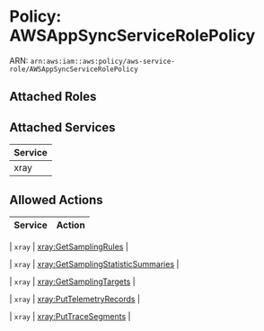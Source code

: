 # Policy: AWSAppSyncServiceRolePolicy

ARN: `arn:aws:iam::aws:policy/aws-service-role/AWSAppSyncServiceRolePolicy`

## Attached Roles

## Attached Services

| Service |
|---------|
| xray |

## Allowed Actions

| Service | Action |
|:-------:|--------|

| `xray` | [xray:GetSamplingRules](../actions.md#xray:getsamplingrules) |

| `xray` | [xray:GetSamplingStatisticSummaries](../actions.md#xray:getsamplingstatisticsummaries) |

| `xray` | [xray:GetSamplingTargets](../actions.md#xray:getsamplingtargets) |

| `xray` | [xray:PutTelemetryRecords](../actions.md#xray:puttelemetryrecords) |

| `xray` | [xray:PutTraceSegments](../actions.md#xray:puttracesegments) |
